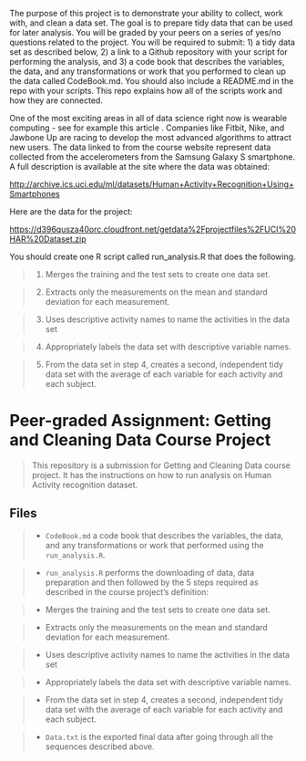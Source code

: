 The purpose of this project is to demonstrate your ability to collect, work with, and clean a data set. The goal is to prepare tidy data that can be used for later analysis. You will be graded by your peers on a series of yes/no questions related to the project. You will be required to submit: 1) a tidy data set as described below, 2) a link to a Github repository with your script for performing the analysis, and 3) a code book that describes the variables, the data, and any transformations or work that you performed to clean up the data called CodeBook.md. You should also include a README.md in the repo with your scripts. This repo explains how all of the scripts work and how they are connected.

One of the most exciting areas in all of data science right now is wearable computing - see for example this article . Companies like Fitbit, Nike, and Jawbone Up are racing to develop the most advanced algorithms to attract new users. The data linked to from the course website represent data collected from the accelerometers from the Samsung Galaxy S smartphone. A full description is available at the site where the data was obtained:

http://archive.ics.uci.edu/ml/datasets/Human+Activity+Recognition+Using+Smartphones

Here are the data for the project:

https://d396qusza40orc.cloudfront.net/getdata%2Fprojectfiles%2FUCI%20HAR%20Dataset.zip

You should create one R script called run_analysis.R that does the following.

> 1. Merges the training and the test sets to create one data set.

> 2. Extracts only the measurements on the mean and standard deviation for each measurement.

> 3. Uses descriptive activity names to name the activities in the data set

> 4. Appropriately labels the data set with descriptive variable names.

> 5. From the data set in step 4, creates a second, independent tidy data set with the average of each variable for each activity and each subject.

# Peer-graded Assignment: Getting and Cleaning Data Course Project

>This repository is a submission for Getting and Cleaning Data course project. It has the instructions on how to run analysis on Human Activity recognition dataset.

## Files

>* `CodeBook.md` a code book that describes the variables, the data, and any transformations or work that performed using the `run_analysis.R`.

>* `run_analysis.R` performs the downloading of data, data preparation and then followed by the 5 steps required as described in the course project’s definition:

>* Merges the training and the test sets to create one data set.

>* Extracts only the measurements on the mean and standard deviation for each measurement.

>* Uses descriptive activity names to name the activities in the data set

>* Appropriately labels the data set with descriptive variable names.

>* From the data set in step 4, creates a second, independent tidy data set with the average of each variable for each activity and each subject.

>* `Data.txt` is the exported final data after going through all the sequences described above.

